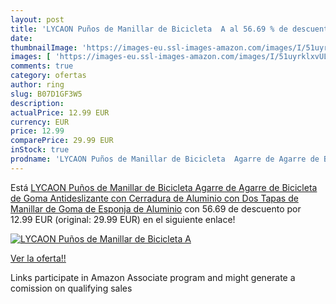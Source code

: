 ```yaml
---
layout: post
title: 'LYCAON Puños de Manillar de Bicicleta  A al 56.69 % de descuento'
date: 
thumbnailImage: 'https://images-eu.ssl-images-amazon.com/images/I/51uyrklxvUL._SL200_.jpg'
images: [ 'https://images-eu.ssl-images-amazon.com/images/I/51uyrklxvUL._SL200_.jpg' ]
comments: true
category: ofertas
author: ring
slug: B07D1GF3W5
description:
actualPrice: 12.99 EUR
currency: EUR
price: 12.99
comparePrice: 29.99 EUR
inStock: true
prodname: 'LYCAON Puños de Manillar de Bicicleta  Agarre de Agarre de Bicicleta de Goma Antideslizante con Cerradura de Aluminio  con Dos Tapas de Manillar de Goma de Esponja de Aluminio'
---
```


Está [LYCAON Puños de Manillar de Bicicleta  Agarre de Agarre de Bicicleta de Goma Antideslizante con Cerradura de Aluminio  con Dos Tapas de Manillar de Goma de Esponja de Aluminio](https://www.amazon.es/dp/B07D1GF3W5/?tag=tolees-21) con 56.69 de descuento por 12.99 EUR (original: 29.99 EUR) en el siguiente enlace!

[![LYCAON Puños de Manillar de Bicicleta  A](https://images-eu.ssl-images-amazon.com/images/I/51uyrklxvUL._SL200_.jpg)](https://www.amazon.es/dp/B07D1GF3W5/?tag=tolees-21)

[Ver la oferta!!](https://www.amazon.es/dp/B07D1GF3W5/?tag=tolees-21)

Links participate in Amazon Associate program and might generate a comission on qualifying sales


